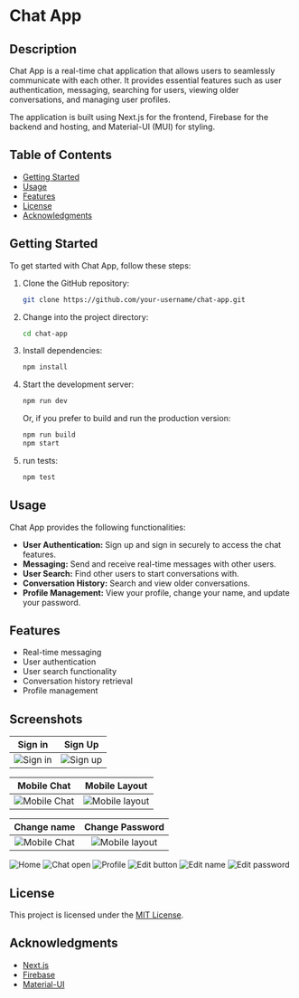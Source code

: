 # Chat App

## Description

Chat App is a real-time chat application that allows users to seamlessly communicate with each other. It provides essential features such as user authentication, messaging, searching for users, viewing older conversations, and managing user profiles.

The application is built using Next.js for the frontend, Firebase for the backend and hosting, and Material-UI (MUI) for styling.

## Table of Contents

- [Getting Started](#getting-started)
- [Usage](#usage)
- [Features](#features)
- [License](#license)
- [Acknowledgments](#acknowledgments)

## Getting Started

To get started with Chat App, follow these steps:

1. Clone the GitHub repository:

   ```bash
   git clone https://github.com/your-username/chat-app.git
   ```

2. Change into the project directory:

   ```bash
   cd chat-app
   ```

3. Install dependencies:

   ```bash
   npm install
   ```

4. Start the development server:

   ```bash
   npm run dev
   ```

   Or, if you prefer to build and run the production version:

   ```bash
   npm run build
   npm start
   ```

5. run tests:
   ```bash
   npm test
   ```

## Usage

Chat App provides the following functionalities:

- **User Authentication:** Sign up and sign in securely to access the chat features.
- **Messaging:** Send and receive real-time messages with other users.
- **User Search:** Find other users to start conversations with.
- **Conversation History:** Search and view older conversations.
- **Profile Management:** View your profile, change your name, and update your password.

## Features

- Real-time messaging
- User authentication
- User search functionality
- Conversation history retrieval
- Profile management

## Screenshots

|               Sign in                |               Sign Up                |
| :----------------------------------: | :----------------------------------: |
| ![Sign in](public/screenshots/1.png) | ![Sign up](public/screenshots/2.png) |



|               Mobile Chat                |                Mobile Layout                |
| :--------------------------------------: | :-----------------------------------------: |
| ![Mobile Chat](public/screenshots/9.png) | ![Mobile layout](public/screenshots/10.png) |



|               Change name                |                Change Password              |
| :--------------------------------------: | :-----------------------------------------: |
| ![Mobile Chat](public/screenshots/7.png) | ![Mobile layout](public/screenshots/8.png)  |

![Home](public/screenshots/3.png)
![Chat open](public/screenshots/4.png)
![Profile](public/screenshots/5.png)
![Edit button](public/screenshots/6.png)
![Edit name](public/screenshots/7.png)
![Edit password](public/screenshots/8.png)

## License

This project is licensed under the [MIT License](LICENSE).

## Acknowledgments

- [Next.js](https://nextjs.org/)
- [Firebase](https://firebase.google.com/)
- [Material-UI](https://mui.com/)
